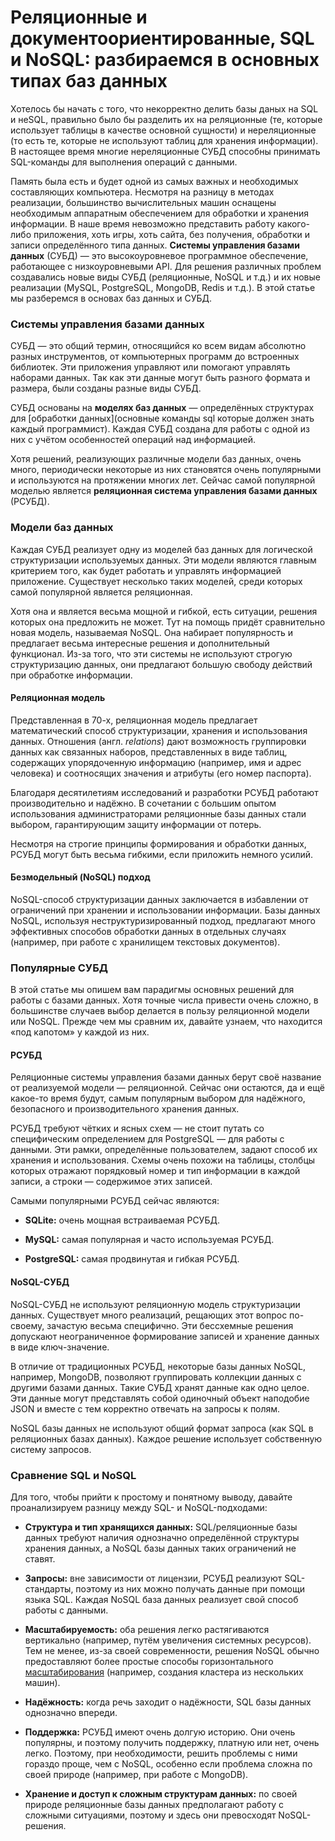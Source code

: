 # Реляционные и документоориентированные, SQL и NoSQL: разбираемся в основных типах баз данных

Хотелось бы начать с того, что некорректно делить базы даных на SQL и неSQL, правильно было бы разделить их на реляционные (те, которые использует таблицы в качестве основной сущности) и нереляционные (то есть те, которые не используют таблиц для хранения информации). В настоящее время многие нереляционные СУБД способны принимать SQL-команды для выполнения операций с данными.

Память была есть и будет одной из самых важных и необходимых составляющих компьютера. Несмотря на разницу в методах реализации, большинство вычислительных машин оснащены необходимым аппаратным обеспечением для обработки и хранения информации. В наше время невозможно представить работу какого-либо приложения, хоть игры, хоть сайта, без получения, обработки и записи определённого типа данных. **Системы управления базами данных**  (СУБД) — это высокоуровневое программное обеспечение, работающее с низкоуровневыми API. Для решения различных проблем создавались новые виды СУБД (реляционные, NoSQL и т.д.) и их новые реализации (MySQL, PostgreSQL, MongoDB, Redis и т.д.). В этой статье мы разберемся в основах баз данных и СУБД.

### Системы управления базами данных

СУБД — это общий термин, относящийся ко всем видам абсолютно разных инструментов, от компьютерных программ до встроенных библиотек. Эти приложения управляют или помогают управлять наборами данных. Так как эти данные могут быть разного формата и размера, были созданы разные виды СУБД.

СУБД основаны на **моделях баз данных**  — определённых структурах для  [обработки данных](основные команды sql которые должен знать каждый программист). Каждая СУБД создана для работы с одной из них с учётом особенностей операций над информацией.

Хотя решений, реализующих различные модели баз данных, очень много, периодически некоторые из них становятся очень популярными и используются на протяжении многих лет. Сейчас самой популярной моделью является **реляционная система управления базами данных** (РСУБД).

### Модели баз данных

Каждая СУБД реализует одну из моделей баз данных для логической структуризации используемых данных. Эти модели являются главным критерием того, как будет работать и управлять информацией приложение. Существует несколько таких моделей, среди которых самой популярной является реляционная.

Хотя она и является весьма мощной и гибкой, есть ситуации, решения которых она предложить не может. Тут на помощь придёт сравнительно новая модель, называемая NoSQL. Она набирает популярность и предлагает весьма интересные решения и дополнительный функционал. Из-за того, что эти системы не используют строгую структуризацию данных, они предлагают большую свободу действий при обработке информации.

#### Реляционная модель

Представленная в 70-х, реляционная модель предлагает математический способ структуризации, хранения и использования данных. Отношения (англ. _relations_) дают возможность группировки данных как связанных наборов, представленных в виде таблиц, содержащих упорядоченную информацию (например, имя и адрес человека) и соотносящих значения и атрибуты (его номер паспорта).

Благодаря десятилетиям исследований и разработки РСУБД работают производительно и надёжно. В сочетании с большим опытом использования администраторами реляционные базы данных стали выбором, гарантирующим защиту информации от потерь.

Несмотря на строгие принципы формирования и обработки данных, РСУБД могут быть весьма гибкими, если приложить немного усилий.

#### Безмодельный (NoSQL) подход

NoSQL-способ структуризации данных заключается в избавлении от ограничений при хранении и использовании информации. Базы данных NoSQL, используя неструктуризированный подход, предлагают много эффективных способов обработки данных в отдельных случаях (например, при работе с хранилищем текстовых документов).

### Популярные СУБД

В этой статье мы опишем вам парадигмы основных решений для работы с базами данных. Хотя точные числа привести очень сложно, в большинстве случаев выбор делается в пользу реляционной модели или NoSQL. Прежде чем мы сравним их, давайте узнаем, что находится «под капотом» у каждой из них.

#### РСУБД

Реляционные системы управления базами данных берут своё название от реализуемой модели — реляционной. Сейчас они остаются, да и ещё какое-то время будут, самым популярным выбором для надёжного, безопасного и производительного хранения данных.

РСУБД требуют чётких и ясных схем — не стоит путать со специфическим определением для PostgreSQL — для работы с данными. Эти рамки, определённые пользователем, задают способ их хранения и использования. Схемы очень похожи на таблицы, столбцы которых отражают порядковый номер и тип информации в каждой записи, а строки — содержимое этих записей.

Самыми популярными РСУБД сейчас являются:

-   **SQLite:** очень мощная встраиваемая РСУБД.

-   **MySQL:** самая популярная и часто используемая РСУБД.

-   **PostgreSQL:** самая продвинутая и гибкая РСУБД.

#### NoSQL-СУБД

NoSQL-СУБД не используют реляционную модель структуризации данных. Существует много реализаций, рещающих этот вопрос по-своему, зачастую весьма специфично. Эти бессхемные решения допускают неограниченное формирование записей и хранение данных в виде ключ-значение.

В отличие от традиционных РСУБД, некоторые базы данных NoSQL, например, MongoDB, позволяют группировать коллекции данных с другими базами данных. Такие СУБД хранят данные как одно целое. Эти данные могут представлять собой одиночный объект наподобие JSON и вместе с тем корректно отвечать на запросы к полям.

NoSQL базы данных не используют общий формат запроса (как SQL в реляционных базах данных). Каждое решение использует собственную систему запросов.

### Сравнение SQL и NoSQL

Для того, чтобы прийти к простому и понятному выводу, давайте проанализируем разницу между SQL- и NoSQL-подходами:

-   **Структура и тип хранящихся данных:** SQL/реляционные базы данных требуют наличия однозначно определённой структуры хранения данных, а NoSQL базы данных таких ограничений не ставят.

-   **Запросы:** вне зависимости от лицензии, РСУБД реализуют SQL-стандарты, поэтому из них можно получать данные при помощи языка SQL. Каждая NoSQL база данных реализует свой способ работы с данными.

-   **Масштабируемость:** оба решения легко растягиваются вертикально (например, путём увеличения системных ресурсов). Тем не менее, из-за своей современности, решения NoSQL обычно предоставляют более простые способы горизонтального  [масштабирования](https://ru.wikipedia.org/wiki/%D0%9C%D0%B0%D1%81%D1%88%D1%82%D0%B0%D0%B1%D0%B8%D1%80%D1%83%D0%B5%D0%BC%D0%BE%D1%81%D1%82%D1%8C)  (например, создания кластера из нескольких машин).

-   **Надёжность:** когда речь заходит о надёжности, SQL базы данных однозначно впереди.

-   **Поддержка:** РСУБД имеют очень долгую историю. Они очень популярны, и поэтому получить поддержку, платную или нет, очень легко. Поэтому, при необходимости, решить проблемы с ними гораздо проще, чем с NoSQL, особенно если проблема сложна по своей природе (например, при работе с MongoDB).

-   **Хранение и доступ к сложным структурам данных:** по своей природе реляционные базы данных предполагают работу с сложными ситуациями, поэтому и здесь они превосходят NoSQL-решения.

